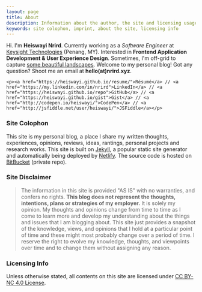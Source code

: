 ```yaml
---
layout: page
title: About
description: Information about the author, the site and licensing usage
keywords: site colophon, imprint, about the site, licensing info
---
```


<div class="author-info">
	<p class="intro-text">Hi. I'm <strong>Heiswayi Nrird</strong>. Currently working as a <em>Software Engineer</em> at <a href="https://www.keysight.com">Keysight Technologies</a> (Penang, MY). Interested in <strong>Frontend Application Development &amp; User Experience Design</strong>. Sometimes, I'm off-grid to capture <a href="https://heiswayi.github.io/photography">some beautiful landscapes</a>. Welcome to my personal blog! Got any question? Shoot me an email at <strong>hello(at)nrird.xyz</strong>.</p>

	<p><a href="https://heiswayi.github.io/resume/">Résumé</a> // <a href="https://my.linkedin.com/in/nrird">LinkedIn</a> // <a href="https://heiswayi.github.io/repo">GitHub</a> // <a href="https://heiswayi.github.io/gist">Gist</a> // <a href="http://codepen.io/heiswayi/">CodePen</a> // <a href="http://jsfiddle.net/user/heiswayi/">JSFiddle</a></p>
</div>

### Site Colophon

This site is my personal blog, a place I share my written thoughts, experiences, opinions, reviews, ideas, rantings, personal projects and research works. This site is built on [Jekyll](http://jekyllrb.com), a popular static site generator and automatically being deployed by [Netlify](https://www.netlify.com/). The source code is hosted on [BitBucket](https://bitbucket.org/heiswayi/) (private repo).

### Site Disclaimer

> The information in this site is provided "AS IS" with no warranties, and confers no rights. **This blog does not represent the thoughts, intentions, plans or strategies of my employer.** It is solely my opinion. My thoughts and opinions change from time to time as I come to learn more and develop my understanding about the things and issues that I am blogging about. This site just provides a snapshot of the knowledge, views, and opinions that I hold at a particular point of time and these might most probably change over a period of time. I reserve the right to evolve my knowledge, thoughts, and viewpoints over time and to change them without assigning any reason.

### Licensing Info

Unless otherwise stated, all contents on this site are licensed under [CC BY-NC 4.0 License](https://creativecommons.org/licenses/by-nc/4.0/).
